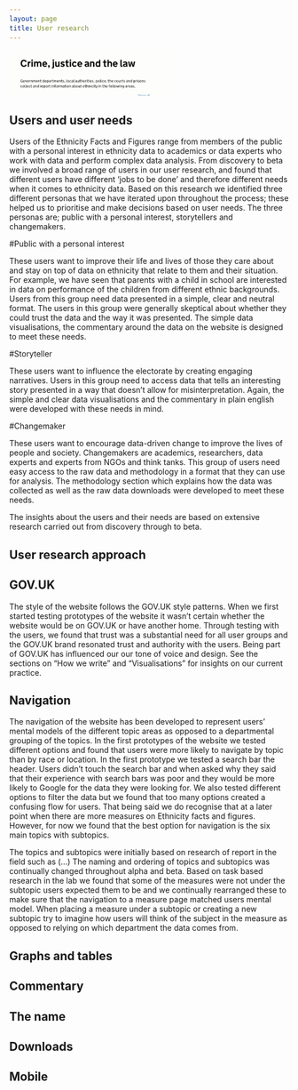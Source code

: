 ```yaml
---
layout: page
title: User research
---
```

![Image of Yaktocat](images/testss.png)

## Users and user needs  

Users of the Ethnicity Facts and Figures range from members of the public with a personal interest in ethnicity data to academics or data experts who work with data and perform complex data analysis. From discovery to beta we involved a broad range of users in our user research, and found that different users have different ‘jobs to be done’ and therefore different needs when it comes to ethnicity data. Based on this research we identified three different personas that we have iterated upon throughout the process; these helped us to prioritise and make decisions based on user needs. The three personas are; public with a personal interest, storytellers and changemakers. 

#Public with a personal interest

These users want to improve their life and lives of those they care about and stay on top of data on ethnicity that relate to them and their situation. For example, we have seen that parents with a child in school are interested in data on performance of the children from different ethnic backgrounds. Users from this group need data presented in a simple, clear and neutral format. The users in this group were generally skeptical about whether they could trust the data and the way it was presented. The simple data visualisations, the commentary around the data on the website is designed to meet these needs.  

#Storyteller

These users want to influence the electorate by creating engaging narratives. Users in this group need to access data that tells an interesting story presented in a way that doesn’t allow for misinterpretation. Again, the simple and clear data visualisations and the commentary in plain english were developed with these needs in mind.

#Changemaker

These users want to encourage data-driven change to improve the lives of people and society. Changemakers are academics, researchers, data experts and experts from NGOs and think tanks. This group of users need easy access to the raw data and methodology in a format that they can use for analysis. The methodology section which explains  how the data was collected as well as the raw data downloads were developed to meet these needs.

The insights about the users and their needs are based on extensive research carried out from discovery through to beta.

## User research approach

 

## GOV.UK
The style of the website follows the GOV.UK style patterns. When we first started testing prototypes of the website it wasn’t certain whether the website would be on GOV.UK or have another home. Through testing with the users, we found that trust was a substantial need for all user groups and the GOV.UK brand resonated trust and authority with the users. Being part of GOV.UK has influenced our our tone of voice and design. See the sections on “How we write” and “Visualisations” for insights on our current practice. 
## Navigation
The navigation of the website has been developed to represent users’ mental models of the different topic areas as opposed to a departmental grouping of the topics. In the first prototypes of the website we tested different options and found that users were more likely to navigate by topic than by race or location. In the first prototype we tested a search bar the header. Users didn’t touch the search bar and when asked why they said that their experience with search bars was poor and they would be more likely to Google for the data they were looking for. We also tested different options to filter the data but we found that too many options created a confusing flow for users. That being said we do recognise that at a later point when there are more measures on Ethnicity facts and figures. However, for now we found that the best option for navigation is the six main topics with subtopics.  

The topics and subtopics were initially based on research of report in the field such as (...) The naming and ordering of topics and subtopics was continually changed throughout alpha and beta. Based on task based research in the lab we found that some of the measures were not under the subtopic users expected them to be and we continually rearranged these to make sure that the navigation to a measure page matched users mental model. When placing a measure under a subtopic or creating a new subtopic try to imagine how users will think of the subject in the measure as opposed to relying on which department the data comes from. 

## Graphs and tables 
## Commentary 
## The name 
## Downloads 
## Mobile 

